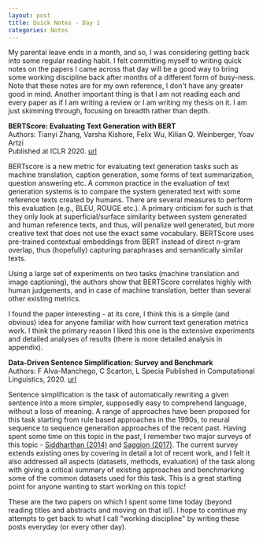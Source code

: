 ```yaml
---
layout: post
title: Quick Notes - Day 1
categories: Notes
---
```


My parental leave ends in a month, and so, I was considering getting back into some regular reading habit. I felt committing myself to writing quick notes on the papers I came across that day will be a good way to bring some working discipline back after months of a different form of busy-ness. Note that these notes are for my own reference, I don't have any greater good in mind. Another important thing is that I am not reading each and every paper as if I am writing a review or I am writing my thesis on it. I am just skimming through, focusing on breadth rather than depth. 

**BERTScore: Evaluating Text Generation with BERT**  
Authors: Tianyi Zhang, Varsha Kishore, Felix Wu, Kilian Q. Weinberger, Yoav Artzi  
Published at ICLR 2020. [url](https://openreview.net/forum?id=SkeHuCVFDr)  

BERTscore is a new metric for evaluating text generation tasks such as machine translation, caption generation, some forms of text summarization, question answering etc. A common practice in the evaluation of text generation systems is to compare the system generated text with some reference texts created by humans. There are several measures to perform this evaluation (e.g., BLEU, ROUGE etc.). A primary criticism for such is that they only look at superficial/surface similarity between system generated and human reference texts, and thus, will penalize well generated, but more creative text that does not use the exact same vocabulary. BERTScore uses pre-trained contextual embeddings from BERT instead of direct n-gram overlap, thus (hopefully) capturing paraphrases and semantically similar texts. 

Using a large set of experiments on two tasks (machine translation and image captioning), the authors show that BERTScore correlates highly with human judgements, and in case of machine translation, better than several other existing metrics. 

I found the paper interesting - at its core, I think this is a simple (and obvious) idea for anyone familiar with how current text generation metrics work. I think the primary reason I liked this one is the extensive experiments and detailed analyses of results (there is more detailed analysis in appendix). 

**Data-Driven Sentence Simplification: Survey and Benchmark**  
Authors: F Alva-Manchego, C Scarton, L Specia
Published in Computational Linguistics, 2020. [url](https://www.mitpressjournals.org/doi/full/10.1162/coli_a_00370) 

Sentence simplification is the task of automatically rewriting a given sentence into a more simpler, supposedly easy to comprehend language, without a loss of meaning. A range of approaches have been proposed for this task starting from rule based approaches in the 1990s, to neural sequence to sequence generation approaches of the recent past. Having spent some time on this topic in the past, I remember two major surveys of this topic - [Siddharthan (2014)](https://www.jbe-platform.com/content/journals/10.1075/itl.165.2.06sid) and [Saggion (2017)](https://www.morganclaypool.com/doi/abs/10.2200/S00700ED1V01Y201602HLT032). The current survey extends existing ones by covering in detail a lot of recent work, and I felt it also addressed all aspects (datasets, methods, evaluation) of the task along with giving a critical summary of existing approaches and benchmarking some of the common datasets used for this task. This is a great starting point for anyone wanting to start working on this topic!

These are the two papers on which I spent some time today (beyond reading titles and abstracts and moving on that is!). I hope to continue my attempts to get back to what I call "working discipline" by writing these posts everyday (or every other day). 


